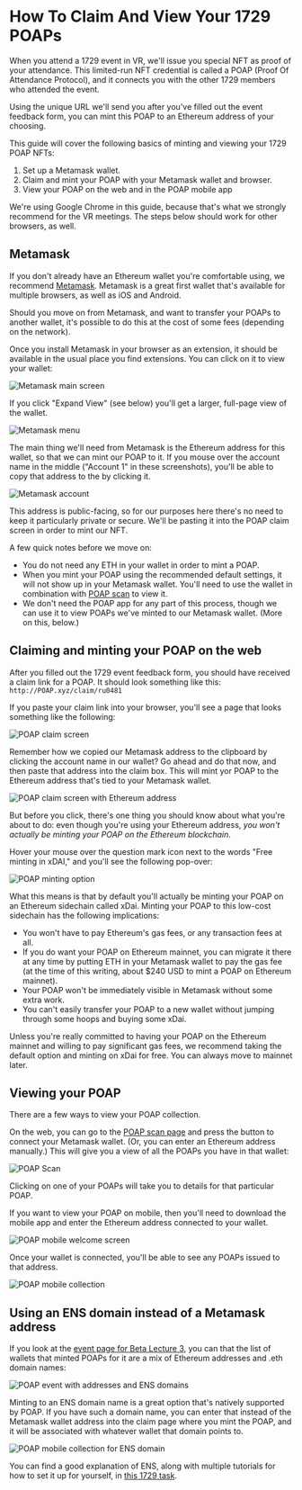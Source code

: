 # How To Claim And View Your 1729 POAPs

When you attend a 1729 event in VR, we'll issue you special NFT as proof of your attendance. This limited-run NFT credential is called a POAP (Proof Of Attendance Protocol), and it connects you with the other 1729 members who attended the event.

Using the unique URL we'll send you after you've filled out the event feedback form, you can mint this POAP to an Ethereum address of your choosing.

This guide will cover the following basics of minting and viewing your 1729 POAP NFTs:

1. Set up a Metamask wallet.
2. Claim and mint your POAP with your Metamask wallet and browser.
3. View your POAP on the web and in the POAP mobile app

We're using Google Chrome in this guide, because that's what we strongly recommend for the VR meetings. The steps below should work for other browsers, as well.

## Metamask

If you don't already have an Ethereum wallet you're comfortable using, we recommend [Metamask](https://metamask.io/). Metamask is a great first wallet that's available for multiple browsers, as well as iOS and Android.

Should you move on from Metamask, and want to transfer your POAPs to another wallet, it's possible to do this at the cost of some fees (depending on the network).

Once you install Metamask in your browser as an extension, it should be available in the usual place you find extensions. You can click on it to view your wallet:

![Metamask main screen](images/metamask-1.png)

If you click "Expand View" (see below) you'll get a larger, full-page view of the wallet. 

![Metamask menu](images/metamask-2.png)

The main thing we'll need from Metamask is the Ethereum address for this wallet, so that we can mint our POAP to it. If you mouse over the account name in the middle ("Account 1" in these screenshots), you'll be able to copy that address to the by clicking it.

![Metamask account](images/metamask-3.png)

This address is public-facing, so for our purposes here there's no need to keep it particularly private or secure. We'll be pasting it into the POAP claim screen in order to mint our NFT.

A few quick notes before we move on:
- You do not need any ETH in your wallet in order to mint a POAP.
- When you mint your POAP using the recommended default settings, it will not show up in your Metamask wallet. You'll need to use the wallet in combination with [POAP scan](https://app.poap.xyz/scan/)  to view it.
- We don't need the POAP app for any part of this process, though we can use it to view POAPs we've minted to our Metamask wallet. (More on this, below.)

## Claiming and minting your POAP on the web

After you filled out the 1729 event feedback form, you should have received a claim link for a POAP. It should look something like this: `http://POAP.xyz/claim/ru0481`

If you paste your claim link into your browser, you'll see a page that looks something like the following:

![POAP claim screen](images/poap-1.png)

Remember how we copied our Metamask address to the clipboard by clicking the account name in our wallet? Go ahead and do that now, and then paste that address into the claim box. This will mint yor POAP to the Ethereum address that's tied to your Metamask wallet.

![POAP claim screen with Ethereum address](images/poap-2.png)

But before you click, there's one thing you should know about what you're about to do: even though you're using your Ethereum address, _you won't actually be minting your POAP on the Ethereum blockchain_. 

Hover your mouse over the question mark icon next to the words "Free minting in xDAI," and you'll see the following pop-over:

![POAP minting option](images/poap-3.png)

What this means is that by default you'll actually be minting your POAP on an Ethereum sidechain called xDai. Minting your POAP to this low-cost sidechain has the following implications:

- You won't have to pay Ethereum's gas fees, or any transaction fees at all.
- If you do want your POAP on Ethereum mainnet, you can migrate it there at any time by putting ETH in your Metamask wallet to pay the gas fee (at the time of this writing, about $240 USD to mint a POAP on Ethereum mainnet).
- Your POAP won't be immediately visible in Metamask without some extra work.
- You can't easily transfer your POAP to a new wallet without jumping through some hoops and buying some xDai.

Unless you're really committed to having your POAP on the Ethereum mainnet and willing to pay significant gas fees, we recommend taking the default option and minting on xDai for free. You can always move to mainnet later.

## Viewing your POAP

There are a few ways to view your POAP collection.

On the web, you can go to the [POAP scan page](https://app.poap.xyz/scan/) and press the button to connect your Metamask wallet. (Or, you can enter an Ethereum address manually.) This will give you a view of all the POAPs you have in that wallet:

![POAP Scan](images/poap-4.png)

Clicking on one of your POAPs will take you to details for that particular POAP.

If you want to view your POAP on mobile, then you'll need to download the mobile app and enter the Ethereum address connected to your wallet. 

![POAP mobile welcome screen](images/poap-mobile-1.jpeg)

Once your wallet is connected, you'll be able to see any POAPs issued to that address.

![POAP mobile collection](images/poap-mobile-2.jpeg)

## Using an ENS domain instead of a Metamask address

If you look at the [event page for Beta Lecture 3](https://poap.gallery/event/15646), you can that the list of wallets that minted POAPs for it are a mix of Ethereum addresses and .eth domain names:

![POAP event with addresses and ENS domains](images/poap-5.png)

Minting to an ENS domain name is a great option that's natively supported by POAP. If you have such a domain name, you can enter that instead of the Metamask wallet address into the claim page where you mint the POAP, and it will be associated with whatever wallet that domain points to.

![POAP mobile collection for ENS domain](images/poap-mobile-3.jpeg)

You can find a good explanation of ENS, along with multiple tutorials for how to set it up for yourself, in [this 1729 task](https://1729.com/register-blockchain-domain-with-ens).

